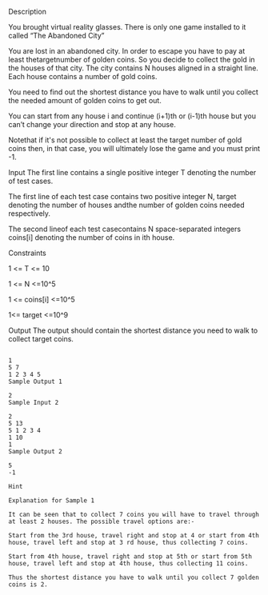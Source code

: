 Description

You brought virtual reality glasses. There is only one game installed to it called “The Abandoned City”

You are lost in an abandoned city. In order to escape you have to pay at least thetargetnumber of golden coins. So you decide to collect the gold in the houses of that city. The city contains N houses aligned in a straight line. Each house contains a number of gold coins.

You need to find out the shortest distance you have to walk until you collect the needed amount of golden coins to get out.

You can start from any house i and continue (i+1)th or (i-1)th house but you can’t change your direction and stop at any house.

Notethat if it's not possible to collect at least the target number of gold coins then, in that case, you will ultimately lose the game and you must print -1.


Input
The first line contains a single positive integer T denoting the number of test cases.

The first line of each test case contains two positive integer N, target denoting the number of houses andthe number of golden coins needed respectively.

The second lineof each test casecontains N space-separated integers coins[i] denoting the number of coins in ith house.

Constraints

1 <= T <= 10

1 <= N <=10^5

1 <= coins[i] <=10^5

1<= target <=10^9

Output
The output should contain the shortest distance you need to walk to collect target coins.


```Sample Input 1 

1
5 7
1 2 3 4 5
Sample Output 1

2
Sample Input 2 

2
5 13
5 1 2 3 4 
1 10
1
Sample Output 2

5
-1
```

```
Hint

Explanation for Sample 1

It can be seen that to collect 7 coins you will have to travel through at least 2 houses. The possible travel options are:-

Start from the 3rd house, travel right and stop at 4 or start from 4th house, travel left and stop at 3 rd house, thus collecting 7 coins.

Start from 4th house, travel right and stop at 5th or start from 5th house, travel left and stop at 4th house, thus collecting 11 coins.

Thus the shortest distance you have to walk until you collect 7 golden coins is 2.
```
